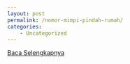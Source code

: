 ```yaml
---
layout: post
permalink: /nomor-mimpi-pindah-rumah/
categories:
    - Uncategorized
---
```


[Baca Selengkapnya](/08)